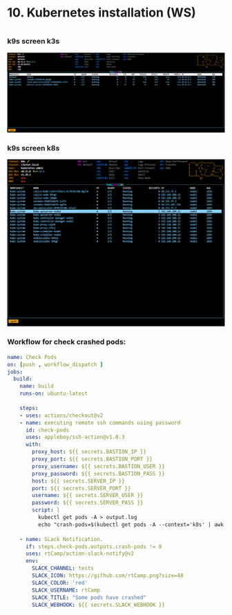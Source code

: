 #
# 10. Kubernetes installation (WS)
#

### k9s screen k3s

![k3s](https://github.com/YauheniKastsevich/my_pictures/blob/master/k3s.png)

### k9s screen k8s

![k8s](https://github.com/YauheniKastsevich/my_pictures/blob/master/k8s.png)

### Workflow for check crashed pods:
``` yaml
name: Check Pods
on: [push , workflow_dispatch ]
jobs:
  build:
    name: build
    runs-on: ubuntu-latest

    steps:
    - uses: actions/checkout@v2
    - name: executing remote ssh commands using password
      id: check-pods
      uses: appleboy/ssh-action@v1.0.3
      with:
        proxy_host: ${{ secrets.BASTION_IP }}
        proxy_port: ${{ secrets.BASTION_PORT }}
        proxy_username: ${{ secrets.BASTION_USER }}
        proxy_password: ${{ secrets.BASTION_PASS }}
        host: ${{ secrets.SERVER_IP }}
        port: ${{ secrets.SERVER_PORT }}
        username: ${{ secrets.SERVER_USER }}
        password: ${{ secrets.SERVER_PASS }}
        script: |
          kubectl get pods -A > output.log
          echo "crash-pods=$(kubectl get pods -A --context='k8s' | awk 'NR!=1 {print $4}' | grep -v 'Running' | wc -l)" >> $env:GITHUB_OUTPUT
    
    - name: SLack Notification.
      if: steps.check-pods.outputs.crash-pods != 0
      uses: rtCamp/action-slack-notify@v2
      env:
        SLACK_CHANNEL: tests
        SLACK_ICON: https://github.com/rtCamp.png?size=48
        SLACK_COLOR: 'red'
        SLACK_USERNAME: rtCamp
        SLACK_TITLE: "Some pods have crashed"
        SLACK_WEBHOOK: ${{ secrets.SLACK_WEBHOOK }}
```
